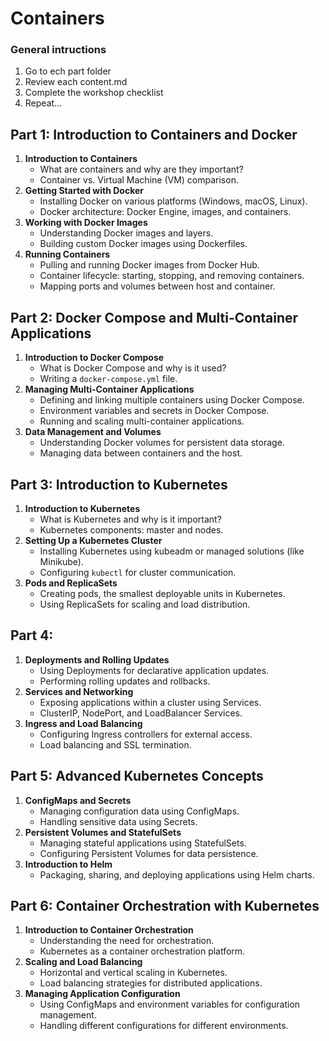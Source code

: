 # Containers

### General intructions

1. Go to ech part folder
2. Review each content.md
3. Complete the workshop checklist
4. Repeat...

## Part 1: Introduction to Containers and Docker

1. **Introduction to Containers**
   * What are containers and why are they important?
   * Container vs. Virtual Machine (VM) comparison.
2. **Getting Started with Docker**
   * Installing Docker on various platforms (Windows, macOS, Linux).
   * Docker architecture: Docker Engine, images, and containers.
3. **Working with Docker Images**
   * Understanding Docker images and layers.
   * Building custom Docker images using Dockerfiles.
4. **Running Containers**
   * Pulling and running Docker images from Docker Hub.
   * Container lifecycle: starting, stopping, and removing containers.
   * Mapping ports and volumes between host and container.

## Part 2: Docker Compose and Multi-Container Applications

1. **Introduction to Docker Compose**
   * What is Docker Compose and why is it used?
   * Writing a `docker-compose.yml` file.
2. **Managing Multi-Container Applications**
   * Defining and linking multiple containers using Docker Compose.
   * Environment variables and secrets in Docker Compose.
   * Running and scaling multi-container applications.
3. **Data Management and Volumes**
   * Understanding Docker volumes for persistent data storage.
   * Managing data between containers and the host.

## Part 3: Introduction to Kubernetes

1. **Introduction to Kubernetes**
   * What is Kubernetes and why is it important?
   * Kubernetes components: master and nodes.
2. **Setting Up a Kubernetes Cluster**
   * Installing Kubernetes using kubeadm or managed solutions (like Minikube).
   * Configuring `kubectl` for cluster communication.
3. **Pods and ReplicaSets**
   * Creating pods, the smallest deployable units in Kubernetes.
   * Using ReplicaSets for scaling and load distribution.

## Part 4: 

1. **Deployments and Rolling Updates**
   * Using Deployments for declarative application updates.
   * Performing rolling updates and rollbacks.
2. **Services and Networking**
   * Exposing applications within a cluster using Services.
   * ClusterIP, NodePort, and LoadBalancer Services.
3. **Ingress and Load Balancing**
   * Configuring Ingress controllers for external access.
   * Load balancing and SSL termination.

## Part 5: Advanced Kubernetes Concepts

1. **ConfigMaps and Secrets**
   * Managing configuration data using ConfigMaps.
   * Handling sensitive data using Secrets.
2. **Persistent Volumes and StatefulSets**
   * Managing stateful applications using StatefulSets.
   * Configuring Persistent Volumes for data persistence.
3. **Introduction to Helm**
   * Packaging, sharing, and deploying applications using Helm charts.

## Part 6: Container Orchestration with Kubernetes

1. **Introduction to Container Orchestration**
   * Understanding the need for orchestration.
   * Kubernetes as a container orchestration platform.
2. **Scaling and Load Balancing**
   * Horizontal and vertical scaling in Kubernetes.
   * Load balancing strategies for distributed applications.
3. **Managing Application Configuration**
   * Using ConfigMaps and environment variables for configuration management.
   * Handling different configurations for different environments.
